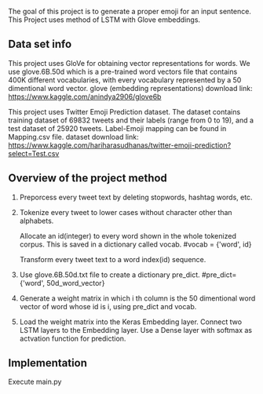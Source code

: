The goal of this project is to generate a proper emoji for an input sentence. This Project uses method of LSTM with Glove embeddings.

## Data set info
This project uses GloVe for obtaining vector representations for words. We use glove.6B.50d which is a pre-trained word vectors file that contains 400K different vocabularies, with every vocabulary represented by a 50 dimentional word vector.
glove (embedding representations) download link: https://www.kaggle.com/anindya2906/glove6b

This project uses Twitter Emoji Prediction dataset. The dataset contains training dataset of 69832 tweets and their labels (range from 0 to 19), and a test dataset of 25920 tweets. Label-Emoji mapping can be found in Mapping.csv file.
dataset download link: https://www.kaggle.com/hariharasudhanas/twitter-emoji-prediction?select=Test.csv

## Overview of the project method
1. Preporcess every tweet text by deleting stopwords, hashtag words, etc. 
2. Tokenize every tweet to lower cases without character other than alphabets.
   
   Allocate an id(integer) to every word shown in the whole tokenized corpus. This is saved in a dictionary called vocab. #vocab = {'word', id}
    
   Transform every tweet text to a word index(id) sequence.
3. Use glove.6B.50d.txt file to create a dictionary pre_dict. #pre_dict={'word', 50d_word_vector}
4. Generate a weight matrix in which i th column is the 50 dimentional word vector of word whose id is i, using pre_dict and vocab. 
5. Load the weight matrix into the Keras Embedding layer.
    Connect two LSTM layers to the Embedding layer.
    Use a Dense layer with softmax as actvation function for prediction.
    
## Implementation
 Execute main.py 
